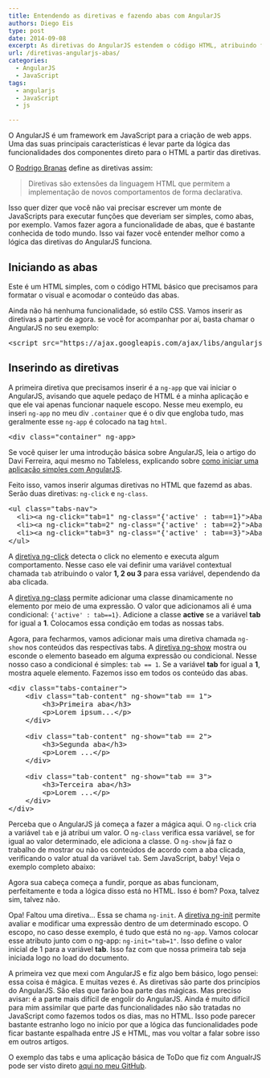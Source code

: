 ```yaml
---
title: Entendendo as diretivas e fazendo abas com AngularJS
authors: Diego Eis
type: post
date: 2014-09-08
excerpt: As diretivas do AngularJS estendem o código HTML, atribuindo funcionalidades aos componentes. Entenda como as diretivas funcionam fazendo uma funcionalidade básica de abas (tabs).
url: /diretivas-angularjs-abas/
categories:
  - AngularJS
  - JavaScript
tags:
  - angularjs
  - JavaScript
  - js

---
```

O AngularJS é um framework em JavaScript para a criação de web apps. Uma das suas principais características é levar parte da lógica das funcionalidades dos componentes direto para o HTML a partir das diretivas.

O [Rodrigo Branas][1] define as diretivas assim:

<blockquote cite="rodrigo branas">
  <p>
    Diretivas são extensões da linguagem HTML que permitem a implementação de novos comportamentos de forma declarativa.
  </p>
</blockquote>

Isso quer dizer que você não vai precisar escrever um monte de JavaScripts para executar funções que deveriam ser simples, como abas, por exemplo. Vamos fazer agora a funcionalidade de abas, que é bastante conhecida de todo mundo. Isso vai fazer você entender melhor como a lógica das diretivas do AngularJS funciona.

## Iniciando as abas

Este é um HTML simples, com o código HTML básico que precisamos para formatar o visual e acomodar o conteúdo das abas. 



Ainda não há nenhuma funcionalidade, só estilo CSS. Vamos inserir as diretivas a partir de agora. se você for acompanhar por aí, basta chamar o AngularJS no seu exemplo:

<pre class="lang-html">&lt;script src="https://ajax.googleapis.com/ajax/libs/angularjs/1.3.0-beta.19/angular.js"&gt;&lt;/script&gt;
</pre>

## Inserindo as diretivas

A primeira diretiva que precisamos inserir é a `ng-app` que vai iniciar o AngularJS, avisando que aquele pedaço de HTML é a minha aplicação e que ele vai apenas funcionar naquele escopo. Nesse meu exemplo, eu inseri `ng-app` no meu div `.container` que é o div que engloba tudo, mas geralmente esse `ng-app` é colocado na tag `html`.

<pre class="lang-html">&lt;div class="container" ng-app&gt;
</pre>

Se você quiser ler uma introdução básica sobre AngularJS, leia o artigo do Davi Ferreira, aqui mesmo no Tableless, explicando sobre [como iniciar uma aplicação simples com AngularJS][2].

Feito isso, vamos inserir algumas diretivas no HTML que fazemd as abas. Serão duas diretivas: `ng-click` e `ng-class`. 

<pre class="lang-html">&lt;ul class="tabs-nav"&gt;
  &lt;li&gt;&lt;a ng-click="tab=1" ng-class="{'active' : tab==1}"&gt;Aba 1&lt;/a&gt;&lt;/li&gt;
  &lt;li&gt;&lt;a ng-click="tab=2" ng-class="{'active' : tab==2}"&gt;Aba 2&lt;/a&gt;&lt;/li&gt;
  &lt;li&gt;&lt;a ng-click="tab=3" ng-class="{'active' : tab==3}"&gt;Aba 2&lt;/a&gt;&lt;/li&gt;
&lt;/ul&gt;
</pre>

A [diretiva ng-click][3] detecta o click no elemento e executa algum comportamento. Nesse caso ele vai definir uma variável contextual chamada `tab` atribuindo o valor **1, 2 ou 3** para essa variável, dependendo da aba clicada.

A [diretiva ng-class][4] permite adicionar uma classe dinamicamente no elemento por meio de uma expressão. O valor que adicionamos ali é uma condicional: `{'active' : tab==1}`. Adicione a classe **active** se a variável **tab** for igual a **1**. Colocamos essa condição em todas as nossas tabs.

Agora, para fecharmos, vamos adicionar mais uma diretiva chamada `ng-show` nos conteúdos das respectivas tabs. A [diretiva ng-show][5] mostra ou esconde o elemento baseado em alguma expressão ou condicional. Nesse nosso caso a condicional é simples: `tab == 1`. Se a variável **tab** for igual a **1**, mostra aquele elemento. Fazemos isso em todos os conteúdo das abas.

<pre class="lang-html">&lt;div class="tabs-container"&gt;
	&lt;div class="tab-content" ng-show="tab == 1"&gt;
		&lt;h3&gt;Primeira aba&lt;/h3&gt;
		&lt;p&gt;Lorem ipsum...&lt;/p&gt;
	&lt;/div&gt;

	&lt;div class="tab-content" ng-show="tab == 2"&gt;
		&lt;h3&gt;Segunda aba&lt;/h3&gt;
		&lt;p&gt;Lorem ...&lt;/p&gt;
	&lt;/div&gt;

	&lt;div class="tab-content" ng-show="tab == 3"&gt;
		&lt;h3&gt;Terceira aba&lt;/h3&gt;
		&lt;p&gt;Lorem ...&lt;/p&gt;
	&lt;/div&gt;
&lt;/div&gt;
</pre>

Perceba que o AngularJS já começa a fazer a mágica aqui. O `ng-click` cria a variável `tab` e já atribui um valor. O `ng-class` verifica essa variável, se for igual ao valor determinado, ele adiciona a classe. O `ng-show` já faz o trabalho de mostrar ou não os conteúdos de acordo com a aba clicada, verificando o valor atual da variável `tab`. Sem JavaScript, baby! Veja o exemplo completo abaixo:



Agora sua cabeça começa a fundir, porque as abas funcionam, perfeitamente e toda a lógica disso está no HTML. Isso é bom? Poxa, talvez sim, talvez não.

Opa! Faltou uma diretiva&#8230; Essa se chama `ng-init`. A [diretiva ng-init][6] permite avaliar e modificar uma expressão dentro de um determinado escopo. O escopo, no caso desse exemplo, é tudo que está no `ng-app`. Vamos colocar esse atributo junto com o ng-app: `ng-init="tab=1"`. Isso define o valor inicial de 1 para a variável **tab**. Isso faz com que nossa primeira tab seja iniciada logo no load do documento.</p> 

A primeira vez que mexi com AngularJS e fiz algo bem básico, logo pensei: essa coisa é mágica. E muitas vezes é. As diretivas são parte dos princípios do AngularJS. São elas que farão boa parte das mágicas. Mas preciso avisar: é a parte mais difícil de engolir do AngularJS. Ainda é muito difícil para mim assimilar que parte das funcionalidades não são tratadas no JavaScript como fazemos todos os dias, mas no HTML. Isso pode parecer bastante estranho logo no início por que a lógica das funcionalidades pode ficar bastante espalhada entre JS e HTML, mas vou voltar a falar sobre isso em outros artigos.

O exemplo das tabs e uma aplicação básica de ToDo que fiz com AngualrJS pode ser visto direto [aqui no meu GitHub][7].

 [1]: http://twitter.com/rodrigobranas
 [2]: http://tableless.com.br/criando-uma-aplicacao-simples-com-angularjs/ "Criando uma aplicação simples com AngularJS"
 [3]: https://docs.angularjs.org/api/ng/directive/ngClick
 [4]: https://docs.angularjs.org/api/ng/directive/ngClass
 [5]: https://docs.angularjs.org/api/ng/directive/ngShow
 [6]: https://docs.angularjs.org/api/ng/directive/ngInit
 [7]: https://github.com/diegoeis/angular-tests